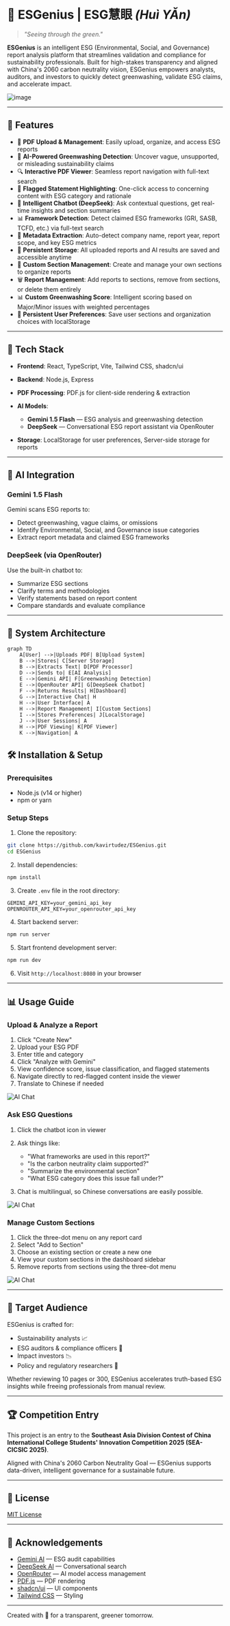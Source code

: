 ﻿# 🧠 ESGenius | ESG慧眼 *(Huì YǍn)*

> *"Seeing through the green."*

**ESGenius** is an intelligent ESG (Environmental, Social, and Governance) report analysis platform that streamlines validation and compliance for sustainability professionals. Built for high-stakes transparency and aligned with China's 2060 carbon neutrality vision, ESGenius empowers analysts, auditors, and investors to quickly detect greenwashing, validate ESG claims, and accelerate impact.

![image](https://github.com/user-attachments/assets/0efde8c0-54f9-4c3b-a3b1-54c4a4a40f11)


---

## 🌟 Features

* 📄 **PDF Upload & Management**: Easily upload, organize, and access ESG reports
* 🤖 **AI-Powered Greenwashing Detection**: Uncover vague, unsupported, or misleading sustainability claims
* 🔍 **Interactive PDF Viewer**: Seamless report navigation with full-text search
* 🚩 **Flagged Statement Highlighting**: One-click access to concerning content with ESG category and rationale
* 💬 **Intelligent Chatbot (DeepSeek)**: Ask contextual questions, get real-time insights and section summaries
* 📊 **Framework Detection**: Detect claimed ESG frameworks (GRI, SASB, TCFD, etc.) via full-text search
* 🧾 **Metadata Extraction**: Auto-detect company name, report year, report scope, and key ESG metrics
* 💾 **Persistent Storage**: All uploaded reports and AI results are saved and accessible anytime
* 📁 **Custom Section Management**: Create and manage your own sections to organize reports
* 🗑️ **Report Management**: Add reports to sections, remove from sections, or delete them entirely
* 📊 **Custom Greenwashing Score**: Intelligent scoring based on Major/Minor issues with weighted percentages
* 🔄 **Persistent User Preferences**: Save user sections and organization choices with localStorage

---

## 🚀 Tech Stack

* **Frontend**: React, TypeScript, Vite, Tailwind CSS, shadcn/ui
* **Backend**: Node.js, Express
* **PDF Processing**: PDF.js for client-side rendering & extraction
* **AI Models**:

  * **Gemini 1.5 Flash** — ESG analysis and greenwashing detection
  * **DeepSeek** — Conversational ESG report assistant via OpenRouter
* **Storage**: LocalStorage for user preferences, Server-side storage for reports

---

## 🧠 AI Integration

### Gemini 1.5 Flash

Gemini scans ESG reports to:

* Detect greenwashing, vague claims, or omissions
* Identify Environmental, Social, and Governance issue categories
* Extract report metadata and claimed ESG frameworks

### DeepSeek (via OpenRouter)

Use the built-in chatbot to:

* Summarize ESG sections
* Clarify terms and methodologies
* Verify statements based on report content
* Compare standards and evaluate compliance

---

## 🔄 System Architecture

```mermaid
graph TD
    A[User] -->|Uploads PDF| B[Upload System]
    B -->|Stores| C[Server Storage]
    B -->|Extracts Text| D[PDF Processor]
    D -->|Sends to| E[AI Analysis]
    E -->|Gemini API| F[Greenwashing Detection]
    E -->|OpenRouter API| G[DeepSeek Chatbot]
    F -->|Returns Results| H[Dashboard]
    G -->|Interactive Chat| H
    H -->|User Interface| A
    H -->|Report Management| I[Custom Sections]
    I -->|Stores Preferences| J[LocalStorage]
    J -->|User Sessions| A
    H -->|PDF Viewing| K[PDF Viewer]
    K -->|Navigation| A
```

## 🛠️ Installation & Setup

### Prerequisites

* Node.js (v14 or higher)
* npm or yarn

### Setup Steps

1. Clone the repository:

```bash
git clone https://github.com/kavirtudez/ESGenius.git
cd ESGenius
```

2. Install dependencies:

```bash
npm install
```

3. Create `.env` file in the root directory:

```env
GEMINI_API_KEY=your_gemini_api_key
OPENROUTER_API_KEY=your_openrouter_api_key
```

4. Start backend server:

```bash
npm run server
```

5. Start frontend development server:

```bash
npm run dev
```

6. Visit `http://localhost:8080` in your browser

---

## 📊 Usage Guide

### Upload & Analyze a Report

1. Click "Create New"
2. Upload your ESG PDF
3. Enter title and category
4. Click "Analyze with Gemini"
5. View confidence score, issue classification, and flagged statements
6. Navigate directly to red-flagged content inside the viewer
7. Translate to Chinese if needed
   
![AI Chat](chinesetrans.png)

### Ask ESG Questions

1. Click the chatbot icon in viewer
2. Ask things like:

   * "What frameworks are used in this report?"
   * "Is the carbon neutrality claim supported?"
   * "Summarize the environmental section"
   * "What ESG category does this issue fall under?"
3. Chat is multilingual, so Chinese conversations are easily possible.

![AI Chat](chat.png)


   
### Manage Custom Sections

1. Click the three-dot menu on any report card
2. Select "Add to Section"
3. Choose an existing section or create a new one
4. View your custom sections in the dashboard sidebar
5. Remove reports from sections using the three-dot menu

![AI Chat](sections.png)

---

## 🎯 Target Audience

ESGenius is crafted for:

* Sustainability analysts 📈
* ESG auditors & compliance officers 📆
* Impact investors 📉
* Policy and regulatory researchers 🏢

Whether reviewing 10 pages or 300, ESGenius accelerates truth-based ESG insights while freeing professionals from manual review.

---

## 🏆 Competition Entry

This project is an entry to the **Southeast Asia Division Contest of China International College Students' Innovation Competition 2025 (SEA-CICSIC 2025)**.

Aligned with China's 2060 Carbon Neutrality Goal — ESGenius supports data-driven, intelligent governance for a sustainable future.

---

## 📄 License

[MIT License](LICENSE)

---

## 🙏 Acknowledgements

* [Gemini AI](https://ai.google.dev/) — ESG audit capabilities
* [DeepSeek AI](https://www.deepseek.ai/) — Conversational search
* [OpenRouter](https://openrouter.ai/) — AI model access management
* [PDF.js](https://mozilla.github.io/pdf.js/) — PDF rendering
* [shadcn/ui](https://ui.shadcn.com/) — UI components
* [Tailwind CSS](https://tailwindcss.com/) — Styling

---

Created with 💚 for a transparent, greener tomorrow.
